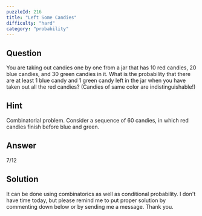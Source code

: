 ```yaml
---
puzzleId: 216
title: "Left Some Candies"
difficulty: "hard"
category: "probability"
---
```


## Question
You are taking out candies one by one from a jar that has 10 red candies, 20 blue candies, and 30 green candies in it. What is the probability that there are at least 1 blue candy and 1 green candy left in the jar when you have taken out all the red candies? (Candies of same color are indistinguishable!)

## Hint
Combinatorial problem. Consider a sequence of 60 candies, in which red candies finish before blue and green.

## Answer
7/12

## Solution
It can be done using combinatorics as well as conditional probability. I don't have time today, but please remind me to put proper solution by commenting down below or by sending me a message. Thank you.
